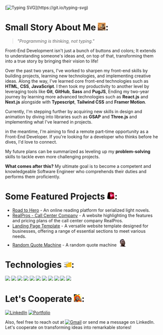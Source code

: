 [![Typing SVG](https://readme-typing-svg.herokuapp.com?font=Raleway&size=24&letterSpacing=1.5px&pause=1000&color=E31B6D&vCenter=true&width=460&lines=Hello%2CWorld!;I'm+Mohamed+Waled.;I'm+a+Front-End+Developer.;Nice+to+meet+you!)](https://git.io/typing-svg)
# Small Story About Me <img src="./Assets/gifs/typingcat.gif" width="25">:

> *"Programming is thinking, not typing."*

Front-End Development isn't just a bunch of buttons and colors; It extends to understanding someone's ideas and, on top of that, transforming them into a true story by bringing their vision to life!

Over the past two years, I've worked to sharpen my front-end skills by building projects, learning new technologies, and implementing creative ideas. Along the way, I've learned core front-end technologies such as **HTML**, **CSS**, **JavaScript**. I then took my productivity to another level by leveraging tools like **Git**, **GitHub**, **Sass** and **PugJS**, Ending my two-year journey by learning more advanced technologies such as **React.js** and **Next.js** alongside with **Typescript**, **Tailwind CSS** and **Framer Motion**.

Currently, I'm stepping further by acquiring new skills in design and animation by diving into libraries such as **GSAP** and **Three.js** and implementing what I've learned in projects.

in the meantime, I'm aiming to find a remote part-time opportunity as a Front-End Developer. If you're looking for a developer who thinks before he dives, I'd love to connect.

My future plans can be summarized as leveling up my **problem-solving** skills to tackle even more challenging projects.

**What comes after this?** My ultimate goal is to become a competent and knowledgeable Software Engineer who comprehends their duties and performs them proficiently.

# Some Featured Projects <img src="./Assets/gifs/alert.gif" width="25">:

- [Road to Hero] - An online reading platform for serialized light novels.
- [RealPros - Call Center Company] - A website highlighting the features and pricing plans of the call center company RealPros.
- [Landing Page Template] - A versatile website template designed for businesses, offering a range of essential sections to meet various needs.
- [Random Quote Machine] - A random quote machine <img src="./Assets/gifs/smart.gif" width="25">

# Technologies <img src="./Assets/gifs/meow_code.gif" width="25">:

<img src="https://cdn.jsdelivr.net/gh/devicons/devicon@latest/icons/html5/html5-original-wordmark.svg" width="45" />  <img src="https://cdn.jsdelivr.net/gh/devicons/devicon@latest/icons/css3/css3-original-wordmark.svg" width="45"/>  <img src="https://cdn.jsdelivr.net/gh/devicons/devicon@latest/icons/sass/sass-original.svg" width="45" />  <img src="https://cdn.jsdelivr.net/gh/devicons/devicon@latest/icons/tailwindcss/tailwindcss-original-wordmark.svg" width="45" />  <img src="https://cdn.jsdelivr.net/gh/devicons/devicon@latest/icons/javascript/javascript-original.svg" width="45" />  <img src="https://cdn.jsdelivr.net/gh/devicons/devicon@latest/icons/typescript/typescript-original.svg" width="45" />  <img src="https://cdn.jsdelivr.net/gh/devicons/devicon@latest/icons/react/react-original-wordmark.svg" width="45" />  <img src="https://cdn.jsdelivr.net/gh/devicons/devicon@latest/icons/nextjs/nextjs-original-wordmark.svg" width="45" />  <img src="https://cdn.jsdelivr.net/gh/devicons/devicon@latest/icons/framermotion/framermotion-original-wordmark.svg" width="45"/>  <img src="https://cdn.jsdelivr.net/gh/devicons/devicon@latest/icons/git/git-original-wordmark.svg" width="45" />  <img src="https://cdn.jsdelivr.net/gh/devicons/devicon@latest/icons/github/github-original-wordmark.svg" width="45" />

# Let's Cooperate <img src="./Assets/gifs/extreme-teamwork.gif" width="25">:

[![LinkedIn](https://img.shields.io/badge/linkedin-%230077B5.svg?style=for-the-badge&logo=linkedin&logoColor=white)](https://www.linkedin.com/in/mohamed-waled) [![Portfolio](https://img.shields.io/badge/Portfolio-255E63?style=for-the-badge&logo=About.me&logoColor=white)](https://mohamedwaled.com/)

Also, feel free to reach out at  [![Gmail](https://img.shields.io/badge/Gmail-D14836?style=for-the-badge&logo=gmail&logoColor=white)](mailto:mohamedwaled8642@gmail.com)  or send me a message on LinkedIn. Let's cooperate on transforming ideas into remarkable stories!

[//]: # "This is Comment"
[Road to Hero]: https://road-to-hero.vercel.app/
[RealPros - Call Center Company]: https://callcenter-company.mohamedwaled.com/
[Landing Page Template]: https://landing-page.mohamedwaled.com/
[Random Quote Machine]: https://random-quote-machine-lyart.vercel.app/
